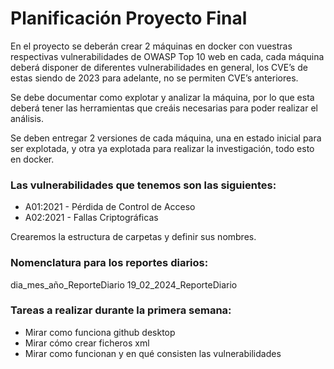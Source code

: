 # Planificación Proyecto Final


En el proyecto se deberán crear 2 máquinas en docker con vuestras respectivas vulnerabilidades de OWASP Top 10 web en cada, cada máquina deberá disponer de diferentes vulnerabilidades en general, los CVE’s de estas siendo de 2023 para adelante, no se permiten CVE’s anteriores.

Se debe documentar como explotar y analizar la máquina, por lo que esta deberá tener las herramientas que creáis necesarias para poder realizar el análisis.

Se deben entregar 2 versiones de cada máquina, una en estado inicial para ser explotada, y otra ya explotada para realizar la investigación, todo esto en docker.

### Las vulnerabilidades que tenemos son las siguientes: 
* A01:2021 - Pérdida de Control de Acceso
* A02:2021 - Fallas Criptográficas

Crearemos la estructura de carpetas y definir sus nombres.

### Nomenclatura para los reportes diarios: 
dia_mes_año_ReporteDiario
19_02_2024_ReporteDiario

### Tareas a realizar durante la primera semana:

* Mirar como funciona github desktop
* Mirar cómo crear ficheros xml
* Mirar como funcionan y en qué consisten las vulnerabilidades
